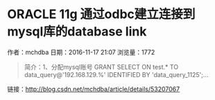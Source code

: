 # ORACLE 11g 通过odbc建立连接到mysql库的database link
作者：mchdba
日期：2016-11-17 21:07
浏览量：1772
> 简介：1、分配mysql账号   GRANT SELECT ON test.* TO  data_query@'192.168.129.%' IDENTIFIED BY 'data_query_1125';...

 链接：http://blog.csdn.net/mchdba/article/details/53207067
